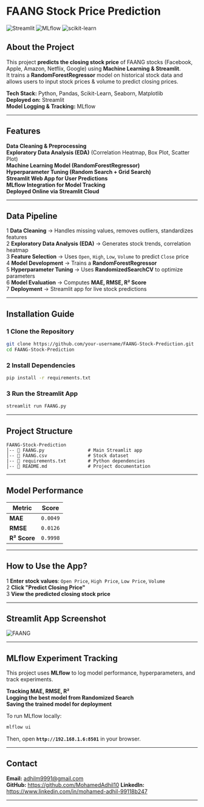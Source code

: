 # FAANG Stock Price Prediction

![Streamlit](https://img.shields.io/badge/Streamlit-Deployed-success?style=for-the-badge&logo=streamlit) ![MLflow](https://img.shields.io/badge/MLflow-Tracking-blue?style=for-the-badge&logo=mlflow) ![scikit-learn](https://img.shields.io/badge/Scikit--Learn-RandomForest-orange?style=for-the-badge&logo=scikit-learn)  

## About the Project

This project **predicts the closing stock price** of FAANG stocks (Facebook, Apple, Amazon, Netflix, Google) using **Machine Learning & Streamlit**.  
It trains a **RandomForestRegressor** model on historical stock data and allows users to input stock prices & volume to predict closing prices.  

**Tech Stack:** Python, Pandas, Scikit-Learn, Seaborn, Matplotlib  
**Deployed on:** Streamlit  
**Model Logging & Tracking:** MLflow  

---

## Features

**Data Cleaning & Preprocessing**  
**Exploratory Data Analysis (EDA)** (Correlation Heatmap, Box Plot, Scatter Plot)  
**Machine Learning Model (RandomForestRegressor)**  
**Hyperparameter Tuning (Random Search + Grid Search)**  
**Streamlit Web App for User Predictions**  
**MLflow Integration for Model Tracking**  
**Deployed Online via Streamlit Cloud**  

---

## Data Pipeline

1 **Data Cleaning** → Handles missing values, removes outliers, standardizes features  
2 **Exploratory Data Analysis (EDA)** → Generates stock trends, correlation heatmap  
3 **Feature Selection** → Uses `Open`, `High`, `Low`, `Volume` to predict `Close` price  
4 **Model Development** → Trains a **RandomForestRegressor**  
5 **Hyperparameter Tuning** → Uses **RandomizedSearchCV** to optimize parameters  
6 **Model Evaluation** → Computes **MAE, RMSE, R² Score**  
7 **Deployment** → Streamlit app for live stock predictions  

---

## Installation Guide

### **1 Clone the Repository**
```bash
git clone https://github.com/your-username/FAANG-Stock-Prediction.git
cd FAANG-Stock-Prediction
```

### **2 Install Dependencies**
```bash
pip install -r requirements.txt
```

### **3 Run the Streamlit App**
```bash
streamlit run FAANG.py
```

---

## Project Structure

```
FAANG-Stock-Prediction
│-- 📄 FAANG.py                # Main Streamlit app
│-- 📄 FAANG.csv               # Stock dataset
|-- 📄 requirements.txt        # Python dependencies
│-- 📄 README.md               # Project documentation

```

---

## **Model Performance**

| Metric | Score |
|--------|-------|
| **MAE** | `0.0049` |
| **RMSE** | `0.0126` |
| **R² Score** | `0.9998` |

---

## **How to Use the App?**
1 **Enter stock values**: `Open Price`, `High Price`, `Low Price`, `Volume`  
2 **Click "Predict Closing Price"**  
3 **View the predicted closing stock price**  

---
## **Streamlit App Screenshot**
![FAANG](https://github.com/user-attachments/assets/0c989b37-9ffd-464f-849a-7a5a1a841e8c)


---

## **MLflow Experiment Tracking**
This project uses **MLflow** to log model performance, hyperparameters, and track experiments.  

**Tracking MAE, RMSE, R²**  
**Logging the best model from Randomized Search**  
**Saving the trained model for deployment**  

To run MLflow locally:
```bash
mlflow ui
```
Then, open **`http://192.168.1.6:8501`** in your browser.

---


## **Contact**
**Email:** adhilm9991@gmail.com  
**GitHub:** https://github.com/MohamedAdhil10 
**LinkedIn:** https://www.linkedin.com/in/mohamed-adhil-99118b247 

---

